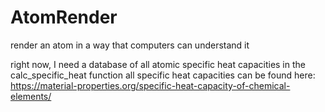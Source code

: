 # AtomRender
render an atom in a way that computers can understand it

right now, I need a database of all atomic specific heat capacities in the calc_specific_heat function
all specific heat capacities can be found here: https://material-properties.org/specific-heat-capacity-of-chemical-elements/
